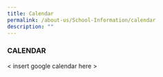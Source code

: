```yaml
---
title: Calendar
permalink: /about-us/School-Information/calendar
description: ""
---
```

### CALENDAR

< insert google calendar here >